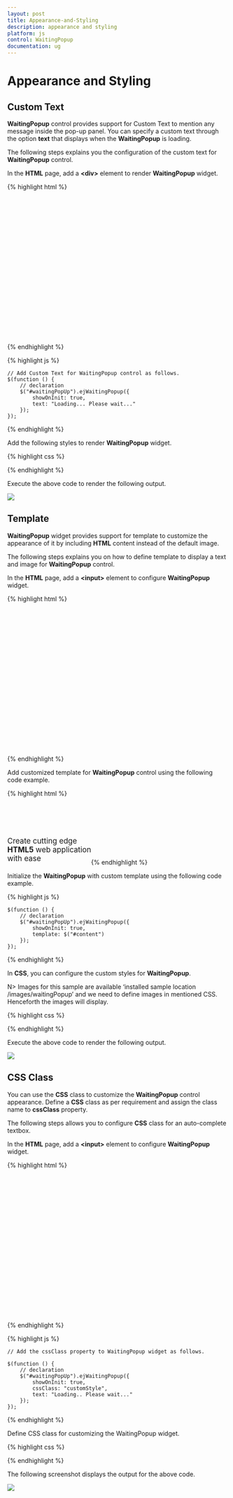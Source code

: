 ```yaml
---
layout: post
title: Appearance-and-Styling
description: appearance and styling 
platform: js
control: WaitingPopup
documentation: ug
---
```


# Appearance and Styling 

## Custom Text

**WaitingPopup** control provides support for Custom Text to mention any message inside the pop-up panel.  You can specify a custom text through the option **text** that displays when the **WaitingPopup** is loading.

The following steps explains you the configuration of the custom text for **WaitingPopup** control.

 In the **HTML** page, add a **&lt;div&gt;** element to render **WaitingPopup** widget.

{% highlight html %}

<div class="control">
    <div id="waitingPopUp"></div>
</div>

{% endhighlight %}

{% highlight js %}

    // Add Custom Text for WaitingPopup control as follows.
    $(function () {
        // declaration
        $("#waitingPopUp").ejWaitingPopup({
            showOnInit: true,
            text: "Loading... Please wait..."
        });
    });

{% endhighlight %}

 Add the following styles to render **WaitingPopup** widget.

{% highlight css %}

<style type="text/css" class="cssStyles">
   #waitingPopUp {
       height: 320px;
       width: 600px;
   }
</style>

{% endhighlight %}



Execute the above code to render the following output.



![](/js/WaitingPopup/Appearance-and-Styling_images/Appearance-and-Styling_img1.png) 

## Template

**WaitingPopup** widget provides support for template to customize the appearance of it by including **HTML** content instead of the default image.

The following steps explains you on how to define template to display a text and image for **WaitingPopup** control.

 In the **HTML** page, add a **&lt;input&gt;** element to configure **WaitingPopup** widget.



{% highlight html %}

<div class="control">
    <div id="waitingPopUp"></div>
</div>  

{% endhighlight %}



 Add customized template for **WaitingPopup** control using the following code example.



{% highlight html %}

<div id="content">
   <div class="block">
      <div class="logo"></div>
      <div class="txt">
         <p>Create cutting edge </p>
         <p><b>HTML5</b> web application </p>
         <p>with ease </p>
      </div>
   </div>
   <div class="loader"></div>
</div>

{% endhighlight %}



Initialize the **WaitingPopup** with custom template using the following code example.



{% highlight js %}


    $(function () {
        // declaration
        $("#waitingPopUp").ejWaitingPopup({
            showOnInit: true,
            template: $("#content")
        });
    });



{% endhighlight %}



 In **CSS**, you can configure the custom styles for **WaitingPopup**.


N> Images for this sample are available ‘installed sample location /images/waitingPopup’ and we need to define images in mentioned CSS. Henceforth the images will display.





{% highlight css %}



<style type="text/css" class="cssStyles">
   #waitingPopUp {
       height: 320px;
       width: 600px;
       margin: 0 auto;
   }
   .block {
    height: 76px;
   }
   .logo {
       background-image: url("../images/waitingPopup/js_logo.png");
       float: left;
       height: 100%;
       width: 77px;
       margin-right: 15px;
   }
   .txt {
       float: left;
       font-size: 17px;
       height: 100%;
       text-align: left;
   }
   .txt p {
       margin: 0;
   }
   .loader {
       background: url("../images/waitingPopup/load_light.gif") no-repeat scroll -5px 18px transparent;
       height: 40px;
       width: 100%;
   }
   #content {
       cursor: default;
       height: 112px;
       width: 275px;
   }
</style>




{% endhighlight %}



Execute the above code to render the following output.


![](/js/WaitingPopup/Appearance-and-Styling_images/Appearance-and-Styling_img2.png) 

## CSS Class

You can use the **CSS** class to customize the **WaitingPopup** control appearance. Define a **CSS** class as per requirement and assign the class name to **cssClass** property.

The following steps allows you to configure **CSS** class for an auto-complete textbox.

 In the **HTML** page, add a **&lt;input&gt;** element to configure **WaitingPopup** widget.



{% highlight html %}

<div class="control">
    <div id="waitingPopUp"></div>
</div>  

{% endhighlight %}

{% highlight js %}

    // Add the cssClass property to WaitingPopup widget as follows.
    
    $(function () {
        // declaration
        $("#waitingPopUp").ejWaitingPopup({
            showOnInit: true,
            cssClass: "customStyle",
            text: "Loading.. Please wait..."
        });
    });

{% endhighlight %}



Define CSS class for customizing the WaitingPopup widget.



{% highlight css %}

<style type="text/css" class="cssStyles">
   /*Customize the panel property*/
   #waitingPopUp {
       height: 320px;
       width: 600px;
       margin: 0 auto;
   }
   /* Customize the WaitingPopup */
   .customStyle{
       background-color:darkred;
       font-style:italic;
       font-weight:bolder;
       opacity:0.5;
   }
</style>


{% endhighlight %}



The following screenshot displays the output for the above code.



![](/js/WaitingPopup/Appearance-and-Styling_images/Appearance-and-Styling_img3.png) 




